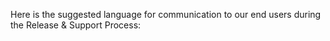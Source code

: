 Here is the suggested language for communication to our end users during the Release & Support Process:


